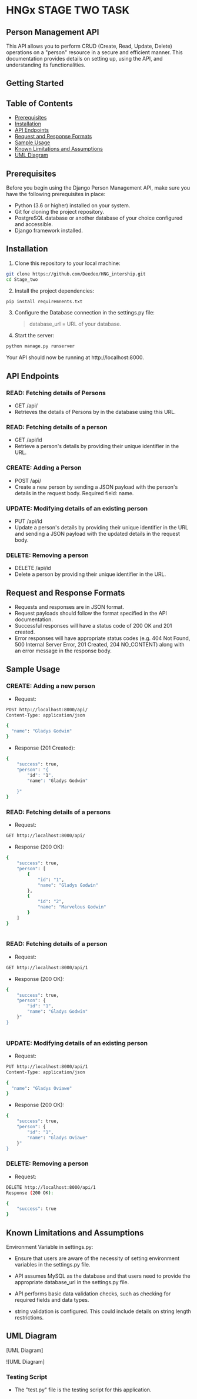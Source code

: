 # HNGx STAGE TWO TASK


## Person Management API

This API allows you to perform CRUD (Create, Read, Update, Delete) operations on a "person" resource in a secure and efficient manner. This documentation provides details on setting up, using the API, and understanding its functionalities.


## Getting Started


## Table of Contents
- [Prerequisites](#prerequisites)
- [Installation](#installation)
- [API Endpoints](#api_endpoints)
- [Request and Response Formats](#response_formats)
- [Sample Usage](#sample_usage)
- [Known Limitations and Assumptions](#known_limitations)
- [UML Diagram](#uml_diagram)

## Prerequisites
Before you begin using the Django Person Management API, make sure you have the following prerequisites in place:

- Python (3.6 or higher) installed on your system.
- Git for cloning the project repository.
- PostgreSQL database or another database of your choice configured and accessible.
- Django framework installed.



## Installation
1. Clone this repository to your local machine:

```bash
git clone https://github.com/Deedeo/HNG_intership.git
cd Stage_two
```
2. Install the project dependencies:

```bash
pip install requiremnents.txt
```

3. Configure the Database connection in the settings.py file:

    >  database_url = URL of your database.

4. Start the server:

```bash
python manage.py runserver
```
Your API should now be running at http://localhost:8000.

## API Endpoints

### READ: Fetching details of Persons
- GET /api/
-  Retrieves the details of Persons by in the database using this URL.

### READ: Fetching details of a person
- GET /api/id
- Retrieve a person's details by providing their unique identifier in the URL.

### CREATE: Adding a Person
- POST /api/
- Create a new person by sending a JSON payload with the person's details in the request body. Required field: name.


### UPDATE: Modifying details of an existing person
- PUT /api/id
- Update a person's details by providing their unique identifier in the URL and sending a JSON payload with the updated details in the request body.

### DELETE: Removing a person
- DELETE /api/id
- Delete a person by providing their unique identifier in the URL.

## Request and Response Formats

- Requests and responses are in JSON format.
- Request payloads should follow the format specified in the API documentation.
- Successful responses will have a status code of 200 OK and 201 created.
- Error responses will have appropriate status codes (e.g. 404 Not Found, 500 Internal Server Error, 201 Created, 204 NO_CONTENT) along with an error message in the response body.

## Sample Usage

### CREATE: Adding a new person
- Request:

```bash
POST http://localhost:8000/api/
Content-Type: application/json

{
  "name": "Gladys Godwin"
}
```
- Response (201 Created):

```bash
{
    "success": true,
    "person": "{
        "id": "1",
        "name": "Gladys Godwin"
        
    }"
}
```
### READ: Fetching details of a persons

- Request:
```bash
GET http://localhost:8000/api/
```

- Response (200 OK):

```bash
{
    "success": true,
    "person": [
        {
            "id": "1",
            "name": "Gladys Godwin"
        },
        {
            "id": "2",
            "name": "Marvelous Godwin"
        }
    ]
}
  
```

### READ: Fetching details of a person

- Request:
```bash
GET http://localhost:8000/api/1
```

- Response (200 OK):

```bash
{
    "success": true,
    "person": {
        "id": "1",
        "name": "Gladys Godwin"
    }"
}
    
```

### UPDATE: Modifying details of an existing person

- Request:
```bash
PUT http://localhost:8000/api/1
Content-Type: application/json

{
  "name": "Gladys Oviawe"
}
```

- Response (200 OK):

```bash
{
    "success": true,
    "person": {
        "id": "1",
        "name": "Gladys Oviawe"
    }"
}
```

### DELETE: Removing a person

- Request:

```bash
DELETE http://localhost:8000/api/1
Response (200 OK):
```
```bash
{
    "success": true
}
```

## Known Limitations and Assumptions

Environment Variable in settings.py:

- Ensure that users are aware of the necessity of setting environment variables in the settings.py file.

- API assumes MySQL as the database and that users need to provide the appropriate database_url in the settings.py file. 

- API performs basic data validation checks, such as checking for required fields and data types. 

- string validation is configured. This could include details on string length restrictions.


## UML Diagram
[UML Diagram]

![UML Diagram]



### Testing Script

- The "test.py" file is the testing script for this application.